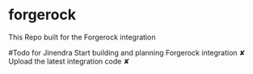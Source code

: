 # forgerock
This Repo built for the Forgerock integration

#Todo for Jinendra
Start building and planning Forgerock integration ✘
Upload the latest integration code ✘
